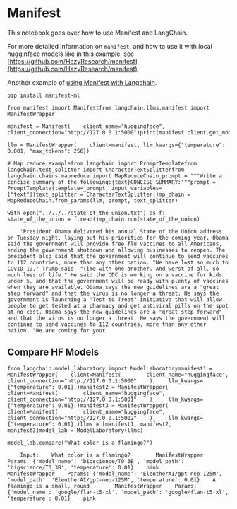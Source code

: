 Manifest
========

This notebook goes over how to use Manifest and LangChain.

For more detailed information on `manifest`, and how to use it with local hugginface models like in this example, see [https://github.com/HazyResearch/manifest](https://github.com/HazyResearch/manifest)

Another example of [using Manifest with Langchain](https://github.com/HazyResearch/manifest/blob/main/examples/langchain_chatgpt.html).

    pip install manifest-ml

    from manifest import Manifestfrom langchain.llms.manifest import ManifestWrapper

    manifest = Manifest(    client_name="huggingface", client_connection="http://127.0.0.1:5000")print(manifest.client.get_model_params())

    llm = ManifestWrapper(    client=manifest, llm_kwargs={"temperature": 0.001, "max_tokens": 256})

    # Map reduce examplefrom langchain import PromptTemplatefrom langchain.text_splitter import CharacterTextSplitterfrom langchain.chains.mapreduce import MapReduceChain_prompt = """Write a concise summary of the following:{text}CONCISE SUMMARY:"""prompt = PromptTemplate(template=_prompt, input_variables=["text"])text_splitter = CharacterTextSplitter()mp_chain = MapReduceChain.from_params(llm, prompt, text_splitter)

    with open("../../../state_of_the_union.txt") as f:    state_of_the_union = f.read()mp_chain.run(state_of_the_union)

        'President Obama delivered his annual State of the Union address on Tuesday night, laying out his priorities for the coming year. Obama said the government will provide free flu vaccines to all Americans, ending the government shutdown and allowing businesses to reopen. The president also said that the government will continue to send vaccines to 112 countries, more than any other nation. "We have lost so much to COVID-19," Trump said. "Time with one another. And worst of all, so much loss of life." He said the CDC is working on a vaccine for kids under 5, and that the government will be ready with plenty of vaccines when they are available. Obama says the new guidelines are a "great step forward" and that the virus is no longer a threat. He says the government is launching a "Test to Treat" initiative that will allow people to get tested at a pharmacy and get antiviral pills on the spot at no cost. Obama says the new guidelines are a "great step forward" and that the virus is no longer a threat. He says the government will continue to send vaccines to 112 countries, more than any other nation. "We are coming for your'

Compare HF Models[](#compare-hf-models "Direct link to Compare HF Models")
---------------------------------------------------------------------------

    from langchain.model_laboratory import ModelLaboratorymanifest1 = ManifestWrapper(    client=Manifest(        client_name="huggingface", client_connection="http://127.0.0.1:5000"    ),    llm_kwargs={"temperature": 0.01},)manifest2 = ManifestWrapper(    client=Manifest(        client_name="huggingface", client_connection="http://127.0.0.1:5001"    ),    llm_kwargs={"temperature": 0.01},)manifest3 = ManifestWrapper(    client=Manifest(        client_name="huggingface", client_connection="http://127.0.0.1:5002"    ),    llm_kwargs={"temperature": 0.01},)llms = [manifest1, manifest2, manifest3]model_lab = ModelLaboratory(llms)

    model_lab.compare("What color is a flamingo?")

        Input:    What color is a flamingo?        ManifestWrapper    Params: {'model_name': 'bigscience/T0_3B', 'model_path': 'bigscience/T0_3B', 'temperature': 0.01}    pink        ManifestWrapper    Params: {'model_name': 'EleutherAI/gpt-neo-125M', 'model_path': 'EleutherAI/gpt-neo-125M', 'temperature': 0.01}    A flamingo is a small, round        ManifestWrapper    Params: {'model_name': 'google/flan-t5-xl', 'model_path': 'google/flan-t5-xl', 'temperature': 0.01}    pink